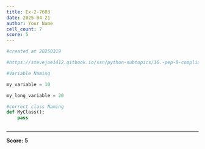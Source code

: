 ```yaml
---
title: Ex-2-7603
date: 2025-04-21
author: Your Name
cell_count: 7
score: 5
---
```


```python
#created at 20250319
```


```python
#https://stevejoe1412.gitbook.io/ssn/python-subtopics/16.-pep-8-compliance
```


```python
#Variable Naming
```


```python
my_variable = 10
```


```python
my_long_variable = 20
```


```python
#correct class Naming
def MyClass():
    pass
```


```python

```


---
**Score: 5**